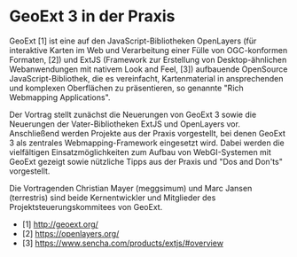 # GeoExt 3 in der Praxis

GeoExt [1] ist eine auf den JavaScript-Bibliotheken OpenLayers (für interaktive Karten im Web und Verarbeitung einer Fülle von OGC-konformen Formaten, [2]) und ExtJS (Framework zur Erstellung von Desktop-ähnlichen Webanwendungen mit nativem Look and Feel, [3]) aufbauende OpenSource JavaScript-Bibliothek, die es vereinfacht, Kartenmaterial in ansprechenden und komplexen Oberflächen zu präsentieren, so genannte "Rich Webmapping Applications".

Der Vortrag stellt zunächst die Neuerungen von GeoExt 3 sowie die Neuerungen der Vater-Bibliotheken ExtJS und OpenLayers vor.
Anschließend werden Projekte aus der Praxis vorgestellt, bei denen GeoExt 3 als zentrales Webmapping-Framework eingesetzt wird. Dabei werden die vielfältigen Einsatzmöglichkeiten zum Aufbau von WebGI-Systemen mit GeoExt gezeigt sowie nützliche Tipps aus der Praxis und "Dos and Don'ts" vorgestellt.

Die Vortragenden Christian Mayer (meggsimum) und Marc Jansen (terrestris) sind beide Kernentwickler und Mitglieder des Projektsteuerungskommitees von GeoExt.

* [1] http://geoext.org/
* [2] https://openlayers.org/
* [3] https://www.sencha.com/products/extjs/#overview

